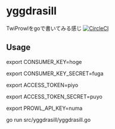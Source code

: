 yggdrasill
==========
TwiProwlをgoで書いてみる感じ
[![CircleCI](https://circleci.com/gh/dmnlk/yggdrasill/tree/master.svg?style=svg)](https://circleci.com/gh/dmnlk/yggdrasill/tree/master)

## Usage


export CONSUMER_KEY=hoge

export CONSUMER_KEY_SECRET=fuga

export ACCESS_TOKEN=piyo

export ACCESS_TOKEN_SECRET=puyo

export PROWL_API_KEY=numa

go run src/yggdrasill/yggdrasill.go
